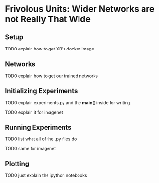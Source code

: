 # Frivolous Units: Wider Networks are not Really That Wide

## Setup

TODO explain how to get XB's docker image

## Networks

TODO explain how to get our trained networks

## Initializing Experiments 

TODO explain experiments.py and the __main__() inside for writing

TODO explain it for imagenet

## Running Experiments

TODO list what all of the .py files do

TODO same for imagenet

## Plotting

TODO just explain the ipython notebooks
